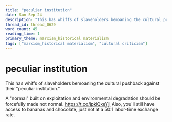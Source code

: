 ```yaml
---
title: "peculiar institution"
date: Sun Sep 24
description: "This has whiffs of slaveholders bemoaning the cultural pushback against their 'peculiar institution.'"
thread_id: thread_0629
word_count: 45
reading_time: 1
primary_theme: marxism_historical materialism
tags: ["marxism_historical materialism", "cultural criticism"]
---
```


# peculiar institution

This has whiffs of slaveholders bemoaning the cultural pushback against their "peculiar institution." 

A "normal" built on exploitation and environmental degradation should be forcefully made not normal. https://t.co/jpkiQxeYjl Also, you'll still have access to bananas and chocolate, just not at a 50:1 labor-time exchange rate.
